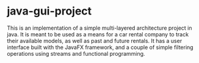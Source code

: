 # java-gui-project

 This is an implementation of a simple multi-layered architecture project in java.
 It is meant to be used as a means for a car rental company to track their available models, as well as past and future rentals.
 It has a user interface built with the JavaFX framework, and a couple of simple filtering operations using streams and functional programming.
